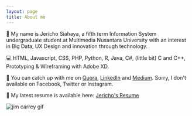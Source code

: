 ```yaml
---
layout: page
title: About me
---
```


🧑 My name is Jericho Siahaya, a fifth term Information System undergraduate student at Multimedia Nusantara University with an interest in Big Data, UX Design and innovation through technology. 

💻 HTML, Javascript, CSS, PHP, Python, R, Java, C#, (little bit) C and C++, Prototyping & Wireframing with Adobe XD.

🤙 You can catch up with me on [Quora](https://id.quora.com/profile/Jericho-Siahaya), [LinkedIn](https://www.linkedin.com/in/jerichosiahaya/) and [Medium](https://medium.com/@jerichosiahaya). Sorry, I don't available on Facebook, Twitter or Instagram. 

📝 My latest resume is available here: [Jericho's Resume](https://github.com/jerichosiahaya/jerichosiahaya.github.io/blob/master/docs/Jericho's%20Resume.pdf)
 
![jim carrey gif](https://media4.giphy.com/media/gdf0DQz1Z9Ru3uy1El/giphy.gif)
 
